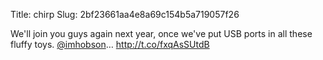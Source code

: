 Title: chirp
Slug: 2bf23661aa4e8a69c154b5a719057f26

We'll join you guys again next year, once we've put USB ports in all these fluffy toys. <a href="http://twitter.com/imhobson">@imhobson</a>… <a href="http://t.co/fxqAsSUtdB">http://t.co/fxqAsSUtdB</a>
